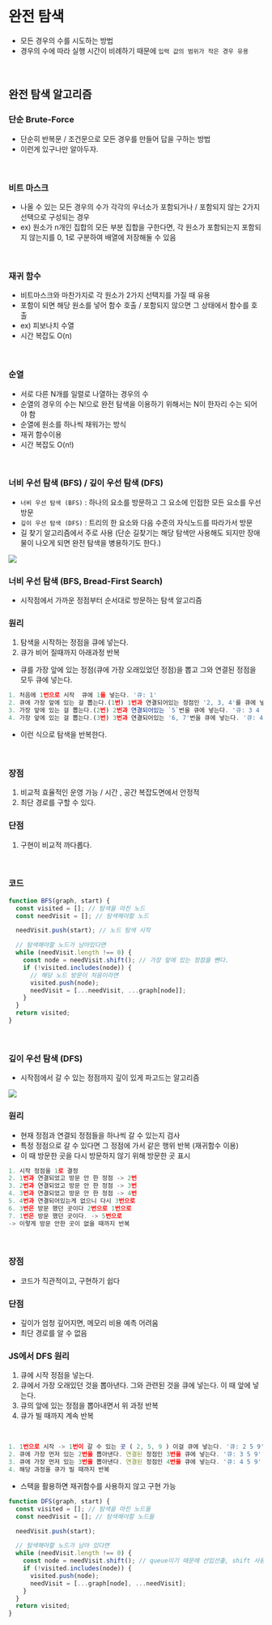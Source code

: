 # 완전 탐색

- 모든 경우의 수를 시도하는 방법
- 경우의 수에 따라 실행 시간이 비례하기 때문에 `입력 값의 범위가 작은 경우 유용`

<br />

## 완전 탐색 알고리즘

### 단순 Brute-Force

- 단순히 반복문 / 조건문으로 모든 경우를 만들어 답을 구하는 방법
- 이런게 있구나만 알아두자.

<br />

### 비트 마스크

- 나올 수 있는 모든 경우의 수가 각각의 우너소가 포함되거나 / 포함되지 않는 2가지 선택으로 구성되는 경우
- ex) 원소가 n개인 집합의 모든 부분 집합을 구한다면, 각 원소가 포함되는지 포함되지 않는지를 0, 1로 구분하여 배열에 저장해둘 수 있음

<br />

### 재귀 함수

- 비트마스크와 마찬가지로 각 원소가 2가지 선택지를 가질 때 유용
- 포함이 되면 해당 원소를 넣어 함수 호출 / 포함되지 않으면 그 상태에서 함수를 호출
- ex) 피보나치 수열
- 시간 복잡도 O(n)

<br />

### 순열

- 서로 다른 N개를 일렬로 나열하는 경우의 수
- 순열의 경우의 수는 N!으로 완전 탐색을 이용하기 위해서는 N이 한자리 수는 되어야 함
- 순열에 원소를 하나씩 채워가는 방식
- 재귀 함수이용
- 시간 복잡도 O(n!)

<br />

### 너비 우선 탐색 (BFS) / 깊이 우선 탐색 (DFS)

- `너비 우선 탐색 (BFS)` : 하나의 요소를 방문하고 그 요소에 인접한 모든 요소를 우선 방문
- `깊이 우선 탐색 (DFS)` : 트리의 한 요소와 다음 수준의 자식노드를 따라가서 방문
- 길 찾기 알고리즘에서 주로 사용 (단순 길찾기는 해당 탐색만 사용해도 되지만 장애물이 나오게 되면 완전 탐색을 병용하기도 한다.)

<img src='https://media.vlpt.us/images/hyehyes/post/06969134-f30c-47ca-a1bd-24449b0ed055/997C3C3E5BD01AF41D.gif' />

<br />

### 너비 우선 탐색 (BFS, Bread-First Search)

- 시작점에서 가까운 정점부터 순서대로 방문하는 탐색 알고리즘

### 원리

1. 탐색을 시작하는 정점을 큐에 넣는다.
2. 큐가 비어 질때까지 아래과정 반복

- 큐를 가장 앞에 있는 정점(큐에 가장 오래있었던 정점)을 뽑고 그와 연결된 정점을 모두 큐에 넣는다.

```js
1. 처음에 1번으로 시작  큐에 1을 넣는다. '큐: 1'
2. 큐에 가장 앞에 있는 걸 뽑는다.(1번) 1번과 연결되어있는 정점인 '2, 3, 4'를 큐에 넣는다. '큐: 2 3 4'
3. 가장 앞에 있는 걸 뽑는다.(2번) 2번과 연결되어있는 `5`번을 큐에 넣는다. '큐: 3 4 5'
4. 가장 앞에 있는 걸 뽑는다.(3번) 3번과 연결되어있는 '6, 7'번을 큐에 넣는다. '큐: 4 5 6 7'
```

- 이런 식으로 탐색을 반복한다.

<br />

### 장점

1. 비교적 효율적인 운영 가능 / 시간 , 공간 복잡도면에서 안정적
2. 최단 경로를 구할 수 있다.

### 단점

1. 구현이 비교적 까다롭다.

<br />

### 코드

```js
function BFS(graph, start) {
  const visited = []; // 탐색을 마친 노드
  const needVisit = []; // 탐색해야할 노드

  needVisit.push(start); // 노드 탐색 시작

  // 탐색해야할 노드가 남아있다면
  while (needVisit.length !== 0) {
    const node = needVisit.shift(); // 가장 앞에 있는 정점을 뺀다.
    if (!visited.includes(node)) {
      // 해당 노드 방문이 처음이라면
      visited.push(node);
      needVisit = [...needVisit, ...graph[node]];
    }
  }
  return visited;
}
```

<br />

### 깊이 우선 탐색 (DFS)

- 시작점에서 갈 수 있는 정점까지 깊이 있게 파고드는 알고리즘

<img src='https://blog.kakaocdn.net/dn/xC9Vq/btqB8n5A25K/GyOf4iwqu8euOyhwtFuyj1/img.gif' />

<br />

### 원리

- 현재 정점과 연결되 정점들을 하나씩 갈 수 있는지 검사
- 특정 정점으로 갈 수 있다면 그 정점에 가서 같은 행위 반복 (재귀함수 이용)
- 이 때 방문한 곳을 다시 방문하지 않기 위해 방문한 곳 표시

```js
1. 시작 정점을 1로 결정
2. 1번과 연결되었고 방문 안 한 정점 -> 2번
3. 2번과 연결되었고 방문 안 한 정점 -> 3번
4. 3번과 연결되었고 방문 안 한 정점 -> 4번
5. 4번과 연결되어있는게 없으니 다시 3번으로
6. 3번은 방문 했던 곳이다 2번으로 1번으로
7. 1번은 방문 했던 곳이다. -> 5번으로
-> 이렇게 방문 안한 곳이 없을 때까지 반복
```

<br />

### 장점

- 코드가 직관적이고, 구현하기 쉽다

### 단점

- 깊이가 엄청 깊어지면, 메모리 비용 예측 어려움
- 최단 경로를 알 수 없음

### JS에서 DFS 원리

1. 큐에 시작 정점을 넣는다.
2. 큐에서 가장 오래있던 것을 뽑아낸다. 그와 관련된 것을 큐에 넣는다. 이 때 앞에 넣는다.
3. 큐의 앞에 있는 정점을 뽑아내면서 위 과정 반복
4. 큐가 빌 때까지 계속 반복

<br />

```js
1. 1번으로 시작 -> 1번이 갈 수 있는 곳 ( 2, 5, 9 ) 이걸 큐에 넣는다. '큐: 2 5 9'
2. 큐에 가장 먼저 있는 2번을 뽑아낸다. 연결된 정점인 3번을 큐에 넣는다. '큐: 3 5 9'
3. 큐에 가장 먼저 있는 3번을 뽑아낸다. 연결된 정점인 4번을 큐에 넣는다. '큐: 4 5 9'
4. 해당 과정을 큐가 빌 때까지 반복
```

- 스택을 활용하면 재귀함수를 사용하지 않고 구현 가능

```js
function DFS(graph, start) {
  const visited = []; // 탐색을 마친 노드들
  const needVisit = []; // 탐색해야할 노드들

  needVisit.push(start);

  // 탐색해야할 노드가 남아 있다면
  while (needVisit.length !== 0) {
    const node = needVisit.shift(); // queue이기 때문에 선입선출, shift 사용
    if (!visited.includes(node)) {
      visited.push(node);
      needVisit = [...graph[node], ...needVisit];
    }
  }
  return visited;
}
```
